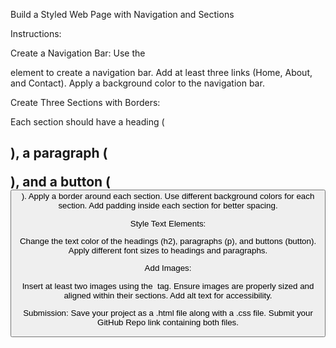 Build a Styled Web Page with Navigation and Sections



Instructions:

Create a Navigation Bar:
Use the <nav> element to create a navigation bar.
Add at least three links (Home, About, and Contact).
Apply a background color to the navigation bar.




Create Three Sections with Borders:

Each section should have a heading (<h2>), a paragraph (<p>), and a button (<button>).
Apply a border around each section.
Use different background colors for each section.
Add padding inside each section for better spacing.




Style Text Elements:

Change the text color of the headings (h2), paragraphs (p), and buttons (button).
Apply different font sizes to headings and paragraphs.



Add Images:

Insert at least two images using the <img> tag.
Ensure images are properly sized and aligned within their sections.
Add alt text for accessibility.


Submission:
Save your project as a .html file along with a .css file.
Submit your GitHub Repo link containing both files.
